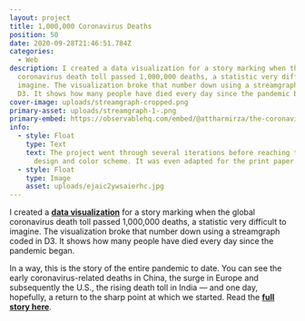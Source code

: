```yaml
---
layout: project
title: 1,000,000 Coronavirus Deaths
position: 50
date: 2020-09-28T21:46:51.784Z
categories:
  - Web
description: I created a data visualization for a story marking when the global
  coronavirus death toll passed 1,000,000 deaths, a statistic very difficult to
  imagine. The visualization broke that number down using a streamgraph coded in
  D3. It shows how many people have died every day since the pandemic began.
cover-image: uploads/streamgraph-cropped.png
primary-asset: uploads/streamgraph-1-.png
primary-embed: https://observablehq.com/embed/@attharmirza/the-coronavirus-pandemic-ends-when-this-chart-shrinks-agai?cell=streamgraph
info:
  - style: Float
    type: Text
    text: The project went through several iterations before reaching the final
      design and color scheme. It was even adapted for the print paper.
  - style: Float
    type: Image
    asset: uploads/ejaic2ywsaierhc.jpg
---
```

I created a [**data visualization**](https://observablehq.com/@attharmirza/the-coronavirus-pandemic-ends-when-this-chart-shrinks-agai) for a story marking when the global coronavirus death toll passed 1,000,000 deaths, a statistic very difficult to imagine. The visualization broke that number down using a streamgraph coded in D3. It shows how many people have died every day since the pandemic began. 

In a way, this is the story of the entire pandemic to date. You can see the early coronavirus-related deaths in China, the surge in Europe and subsequently the U.S., the rising death toll in India — and one day, hopefully, a return to the sharp point at which we started. Read the [**full story here**](https://www.washingtonpost.com/graphics/2020/world/coronavirus-deaths-1-million/).